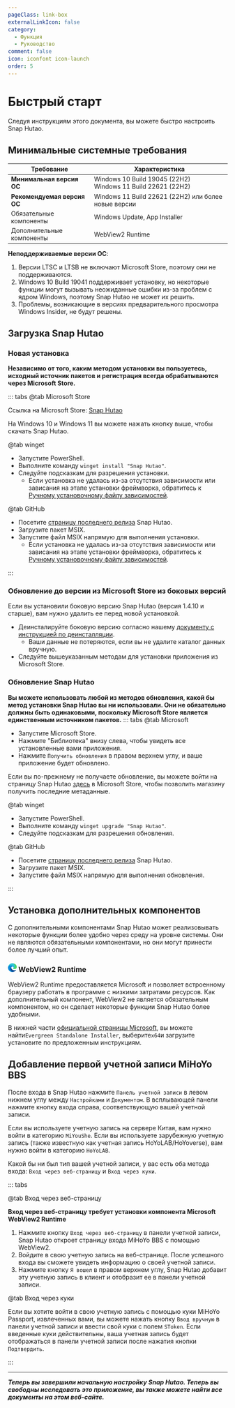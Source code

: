 ```yaml
---
pageClass: link-box
externalLinkIcon: false
category:
  - Функция
  - Руководство
comment: false
icon: iconfont icon-launch
order: 5
---
```


# Быстрый старт

Следуя инструкциям этого документа, вы можете быстро настроить Snap Hutao.

## <HopeIcon icon="iconfont icon-windows" size="1.7rem" color="rgb(0, 168, 232)" /> Минимальные системные требования

| Требование                  | Характеристика                                                   |
| --------------------------- | ---------------------------------------------------------------- |
| **Минимальная версия ОС**   | Windows 10 Build 19045 (22H2)<br/> Windows 11 Build 22621 (22H2) |
| **Рекомендуемая версия ОС** | Windows 11 Build 22621 (22H2) или более новые версии             |
| Обязательные компоненты     | Windows Update, App Installer                                    |
| Дополнительные компоненты   | WebView2 Runtime                                                 |

**Неподдерживаемые версии ОС**:

1. Версии LTSC и LTSB не включают Microsoft Store, поэтому они не поддерживаются.
2. Windows 10 Build 19041 поддерживает установку, но некоторые функции могут вызывать неожиданные ошибки из-за проблем с ядром Windows, поэтому Snap Hutao не может их решить.
3. Проблемы, возникающие в версиях предварительного просмотра Windows Insider, не будут решены.

## <HopeIcon icon="iconfont icon-cache" size="1.8rem" color="rgb(128, 161, 255)" /> Загрузка Snap Hutao

### Новая установка

**Независимо от того, каким методом установки вы пользуетесь, исходный источник пакетов и регистрация всегда обрабатываются через Microsoft Store.**

::: tabs
@tab Microsoft Store
<ms-store-badge
productid="9PH4NXJ2JN52"
theme="auto">
</ms-store-badge>

Ссылка на Microsoft Store: [Snap Hutao](https://apps.microsoft.com/store/detail/snap-hutao/9PH4NXJ2JN52)

На Windows 10 и Windows 11 вы можете нажать кнопку выше, чтобы скачать Snap Hutao.

@tab winget

- Запустите PowerShell.
- Выполните команду `winget install "Snap Hutao"`.
- Следуйте подсказкам для разрешения установки.
  - Если установка не удалась из-за отсутствия зависимости или зависания на этапе установки фреймворка, обратитесь к [Ручному установочному файлу зависимостей](advanced/dependency.md).

@tab GitHub

- Посетите [страницу последнего релиза](https://github.com/DGP-Studio/Snap.Hutao/releases/latest/) Snap Hutao.
- Загрузите пакет MSIX.
- Запустите файл MSIX напрямую для выполнения установки.
  - Если установка не удалась из-за отсутствия зависимости или зависания на этапе установки фреймворка, обратитесь к [Ручному установочному файлу зависимостей](advanced/dependency.md).

:::

### <HopeIcon icon="iconfont icon-refresh" size="1.5rem" color="rgb(127, 186, 0)" /> Обновление до версии из Microsoft Store из боковых версий

Если вы установили боковую версию Snap Hutao (версия 1.4.10 и старше), вам нужно удалить ее перед новой установкой.

- Деинсталируйте боковую версию согласно нашему [документу с инструкцией по деинсталляции](advanced/uninstall.html).
  - Ваши данные не потеряются, если вы не удалите каталог данных вручную.
- Следуйте вышеуказанным методам для установки приложения из Microsoft Store.

### <HopeIcon icon="iconfont icon-update" size="1.5rem" color="rgb(255, 185, 0)" /> Обновление Snap Hutao

**Вы можете использовать любой из методов обновления, какой бы метод установки Snap Hutao вы ни использовали. Они не обязательно должны быть одинаковыми, поскольку Microsoft Store является единственным источником пакетов.**
::: tabs
@tab Microsoft

- Запустите Microsoft Store.
- Нажмите "Библиотека" внизу слева, чтобы увидеть все установленные вами приложения.
- Нажмите `Получить обновления` в правом верхнем углу, и ваше приложение будет обновлено.

Если вы по-прежнему не получаете обновление, вы можете войти на страницу Snap Hutao [здесь](https://apps.microsoft.com/store/detail/snap-hutao/9PH4NXJ2JN52) в Microsoft Store, чтобы позволить магазину получить последние метаданные.

@tab winget

- Запустите PowerShell.
- Выполните команду `winget upgrade "Snap Hutao"`.
- Следуйте подсказкам для разрешения обновления.

@tab GitHub

- Посетите [страницу последнего релиза](https://github.com/DGP-Studio/Snap.Hutao/releases/latest/) Snap Hutao.
- Загрузите пакет MSIX.
- Запустите файл MSIX напрямую для выполнения обновления.

:::

## <HopeIcon icon="iconfont icon-expansion" size="1.7rem" color="rgb(7, 163, 161)" /> Установка дополнительных компонентов

С дополнительными компонентами Snap Hutao может реализовывать некоторые функции более удобно через среду на уровне системы.
Они не являются обязательными компонентами, но они могут принести более лучший опыт.

### <img src="/images/202312/MSEdge.webp" width="20" height="20"> WebView2 Runtime

WebView2 Runtime предоставляется Microsoft и позволяет встроенному браузеру работать в программе с низкими затратами ресурсов.
Как дополнительный компонент, WebView2 не является обязательным компонентом, но он сделает некоторые функции Snap Hutao более удобными.

В нижней части [официальной страницы Microsoft](https://developer.microsoft.com/zh-cn/microsoft-edge/webview2/),
вы можете найти`Evergreen Standalone Installer`, выберите`x64`и загрузите установите по предложенным инструкциям.

## <HopeIcon icon="iconfont icon-adduser" size="1.7rem" color="rgb(7, 163, 161)" /> Добавление первой учетной записи MiHoYo BBS

После входа в Snap Hutao нажмите `Панель учетной записи` в левом нижнем углу между `Настройками` и `Документом`. В
всплывающей панели нажмите кнопку входа справа, соответствующую вашей учетной записи.

Если вы используете учетную запись на сервере Китая, вам нужно войти в категорию `MiYouShe`. Если вы используете зарубежную учетную запись
(также известную как учетная запись HoYoLAB/HoYoverse), вам нужно войти в категорию `HoYoLAB`.

Какой бы ни был тип вашей учетной записи, у вас есть оба метода входа: `Вход через веб-страницу` и `Вход через куки`.

::: tabs

@tab Вход через веб-страницу

**Вход через веб-страницу требует установки компонента Microsoft WebView2 Runtime**

1. Нажмите кнопку `Вход через веб-страницу` в панели учетной записи, Snap Hutao откроет страницу входа MiHoYo BBS с помощью WebView2.
2. Войдите в свою учетную запись на веб-странице. После успешного входа вы сможете увидеть информацию о своей учетной записи.
3. Нажмите кнопку `Я вошел` в правом верхнем углу, Snap Hutao добавит эту учетную запись в клиент и отобразит ее в панели учетной записи.

@tab Вход через куки

Если вы хотите войти в свою учетную запись с помощью куки MiHoYo Passport, извлеченных вами, вы можете нажать кнопку `Ввод вручную`
в панели учетной записи и ввести свой куки с полем `SToken`. Если введенные куки действительны, ваша учетная запись будет отображаться в панели учетной записи после нажатия кнопки `Подтвердить`.

:::

---

_**Теперь вы завершили начальную настройку Snap Hutao. Теперь вы свободны исследовать это приложение, вы также можете
найти все документы на этом веб-сайте.**_
